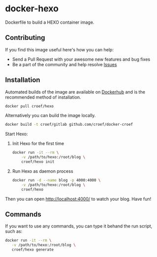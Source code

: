 # docker-hexo
Dockerfile to build a HEXO container image.

## Contributing
If you find this image useful here's how you can help:

- Send a Pull Request with your awesome new features and bug fixes
- Be a part of the community and help resolve [Issues](https://github.com/croef/docker-hexo/issues)

## Installation
Automated builds of the image are available on [Dockerhub](https://hub.docker.com/r/croef/hexo) and is the recommended method of installation.

```bash
docker pull croef/hexo
```

Alternatively you can build the image locally.

```bash
docker build -t croef/gitlab github.com/croef/docker-croef
```

Start Hexo:

1. Init Hexo for the first time
	
	```bash
	docker run -it --rm \
   		-v /path/to/hexo:/root/blog \
   		croef/hexo init
	```

2. Run Hexo as daemon process
	
	```bash
	docker run -d --name blog -p 4000:4000 \
   		-v /path/to/hexo:/root/blog \
   		croef/hexo
	```

Then you can open [http://localhost:4000/](http://localhost:4000/)  to watch your blog. Have fun! 

## Commands
If you want to use any commands, you can type it behand the run script, such as:

```bash
docker run -it --rm \
   -v /path/to/hexo:/root/blog \
   croef/hexo generate
```  
